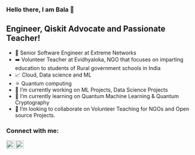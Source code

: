 ### Hello there, I am Bala 👋

##  Engineer, Qiskit Advocate and Passionate Teacher!
- 📐 Senior Software Engineer at Extreme Networks
- ➡️ Volunteer Teacher at Evidhyaloka, NGO that focuses on imparting education to students of Rural government schools in India 
- 📈 Cloud, Data science and ML
- ⚛️ Quantum computing
- 🔭 I’m currently working on  ML Projects, Data Science Projects 
- 🌱 I’m currently learning on Quantum Machine Learning & Quantum Cryptography
- 👯 I’m looking to collaborate on Volunteer Teaching for NGOs and Open source Projects.  

### Connect with me:

[<img align="left" alt=" | LinkedIn" width="22px" src="https://cdn.jsdelivr.net/npm/simple-icons@v3/icons/linkedin.svg" />][linkedin]
[<img align="left" alt=" | Medium" width="22px" src="https://cdn.jsdelivr.net/npm/simple-icons@v3/icons/medium.svg" />][medium]


<br />
<br />



[ibm]: https://www.ibm.com/quantum-computing/developers
[qiskit]: https://qiskit.org/
[linkedin]: https://www.linkedin.com/in/techwithbala/
[medium]: https://techwithbala.medium.com/

